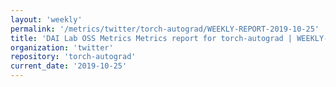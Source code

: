 ```yaml
---
layout: 'weekly'
permalink: '/metrics/twitter/torch-autograd/WEEKLY-REPORT-2019-10-25'
title: 'DAI Lab OSS Metrics Metrics report for torch-autograd | WEEKLY-REPORT-2019-10-25'
organization: 'twitter'
repository: 'torch-autograd'
current_date: '2019-10-25'
---
```

